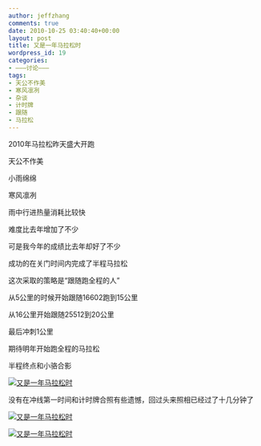 ```yaml
---
author: jeffzhang
comments: true
date: 2010-10-25 03:40:40+00:00
layout: post
title: 又是一年马拉松时
wordpress_id: 19
categories:
- ———讨论———
tags:
- 天公不作美
- 寒风凛冽
- 杂谈
- 计时牌
- 跟随
- 马拉松
---
```


2010年马拉松昨天盛大开跑

天公不作美

小雨绵绵

寒风凛冽

雨中行进热量消耗比较快

难度比去年增加了不少

可是我今年的成绩比去年却好了不少

成功的在关门时间内完成了半程马拉松

这次采取的策略是“跟随跑全程的人”

从5公里的时候开始跟随16602跑到15公里

从16公里开始跟随25512到20公里

最后冲刺1公里

期待明年开始跑全程的马拉松

半程终点和小骆合影

[![又是一年马拉松时](http://simg.sinajs.cn/blog7style/images/common/sg_trans.gif)](http://photo.blog.sina.com.cn/showpic.html#blogid=57f943110100mjsy&url=http://static16.photo.sina.com.cn/orignal/57f94311g9368fa229fdf)

[](http://photo.blog.sina.com.cn/showpic.html#blogid=57f943110100mjsy&url=http://static8.photo.sina.com.cn/orignal/57f94311g9368fe17e937)没有在冲线第一时间和计时牌合照有些遗憾，回过头来照相已经过了十几分钟了

 [![又是一年马拉松时](http://simg.sinajs.cn/blog7style/images/common/sg_trans.gif)](http://photo.blog.sina.com.cn/showpic.html#blogid=57f943110100mjsy&url=http://static10.photo.sina.com.cn/orignal/57f94311g9368fe39c8c9)

 [![又是一年马拉松时](http://simg.sinajs.cn/blog7style/images/common/sg_trans.gif) ](http://photo.blog.sina.com.cn/showpic.html#blogid=57f943110100mjsy&url=http://static12.photo.sina.com.cn/orignal/57f94311g9368fe590deb)


